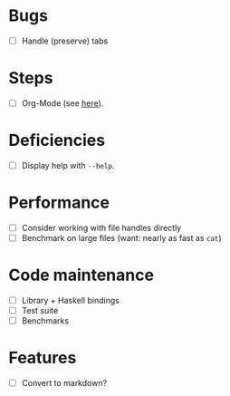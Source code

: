 # Bugs
- [ ] Handle (preserve) tabs
# Steps
- [ ] Org-Mode (see
  [here](https://github.com/idris-lang/Idris-dev/wiki/Egg-%236:-Improved-Support-For-Literate-Programming)).
# Deficiencies
- [ ] Display help with `--help`. 
# Performance
- [ ] Consider working with file handles directly
- [ ] Benchmark on large files (want: nearly as fast as `cat`)
# Code maintenance
- [ ] Library + Haskell bindings
- [ ] Test suite
- [ ] Benchmarks
# Features
- [ ] Convert to markdown?
